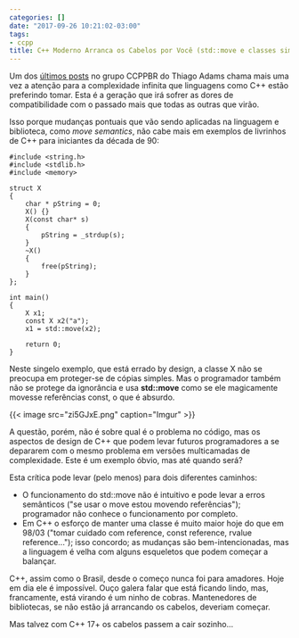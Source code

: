 ```yaml
---
categories: []
date: "2017-09-26 10:21:02-03:00"
tags:
- ccpp
title: C++ Moderno Arranca os Cabelos por Você (std::move e classes simples).
---
```


Um dos [últimos posts](https://groups.google.com/forum/#!topic/ccppbrasil/-AC9U7J-0Zg) no grupo CCPPBR do Thiago Adams chama mais uma vez a atenção para a complexidade infinita que linguagens como C++ estão preferindo tomar. Esta é a geração que irá sofrer as dores de compatibilidade com o passado mais que todas as outras que virão.

Isso porque mudanças pontuais que vão sendo aplicadas na linguagem e biblioteca, como *move semantics*, não cabe mais em exemplos de livrinhos de C++ para iniciantes da década de 90:

```
#include <string.h>
#include <stdlib.h>
#include <memory>

struct X
{
    char * pString = 0;
    X() {}
    X(const char* s)
    {
        pString = _strdup(s);
    }
    ~X()
    {
        free(pString);
    }
};

int main()
{
    X x1;
    const X x2("a");
    x1 = std::move(x2);

    return 0;
}
```

Neste singelo exemplo, que está errado by design, a classe X não se preocupa em proteger-se de cópias simples. Mas o programador também não se protege da ignorância e usa **std::move** como se ele magicamente movesse referências const, o que é absurdo.

{{< image src="zi5GJxE.png" caption="Imgur" >}}

A questão, porém, não é sobre qual é o problema no código, mas os aspectos de design de C++ que podem levar futuros programadores a se depararem com o mesmo problema em versões multicamadas de complexidade. Este é um exemplo óbvio, mas até quando será?

Esta crítica pode levar (pelo menos) para dois diferentes caminhos:

 - O funcionamento do std::move não é intuitivo e pode levar a erros semânticos ("se usar o move estou movendo referências"); programador não conhece o funcionamento por completo.
 - Em C++ o esforço de manter uma classe é muito maior hoje do que em 98/03 ("tomar cuidado com reference, const reference, rvalue reference..."); isso concordo; as mudanças são bem-intencionadas, mas a linguagem é velha com alguns esqueletos que podem começar a balançar.

C++, assim como o Brasil, desde o começo nunca foi para amadores. Hoje em dia ele é impossível. Ouço galera falar que está ficando lindo, mas, francamente, está virando é um ninho de cobras. Mantenedores de bibliotecas, se não estão já arrancando os cabelos, deveriam começar.

Mas talvez com C++ 17+ os cabelos passem a cair sozinho...